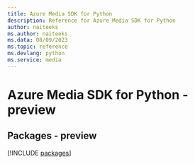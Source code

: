 ```yaml
---
title: Azure Media SDK for Python
description: Reference for Azure Media SDK for Python
author: naiteeks
ms.author: naiteeks
ms.data: 08/09/2023
ms.topic: reference
ms.devlang: python
ms.service: media
---
```

# Azure Media SDK for Python - preview
## Packages - preview
[!INCLUDE [packages](media-index.md)]